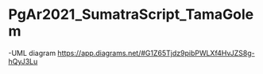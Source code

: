 # PgAr2021_SumatraScript_TamaGolem
-UML diagram https://app.diagrams.net/#G1Z65Tjdz9pibPWLXf4HvJZS8g-hQyJ3Lu
